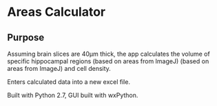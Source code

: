 # Areas Calculator

## Purpose
Assuming brain slices are 40µm thick, the app calculates the volume of specific hippocampal regions (based on areas from ImageJ) (based on areas from ImageJ) and cell density. 

Enters calculated data into a new excel file.


Built with Python 2.7, GUI built with wxPython. 

